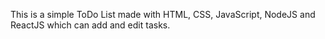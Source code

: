 This is a simple ToDo List made with HTML, CSS, JavaScript, NodeJS and ReactJS which can add and edit tasks.
